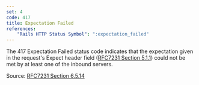 ```yaml
---
set: 4
code: 417
title: Expectation Failed
references:
    "Rails HTTP Status Symbol": ":expectation_failed"
---
```


The 417 Expectation Failed status code indicates that the expectation given in
the request's Expect header field ([RFC7231 Section 5.1.1][2]) could not be met
by at least one of the inbound servers.

Source: [RFC7231 Section 6.5.14][1]

[1]: <http://tools.ietf.org/html/rfc7231#section-6.5.14>
[2]: <http://tools.ietf.org/html/rfc7231#section-5.1.1>